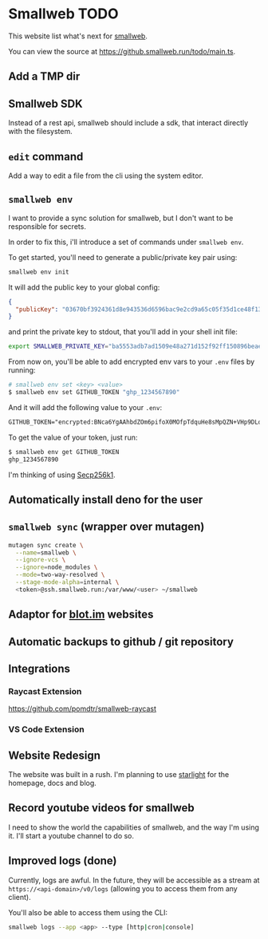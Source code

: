 # Smallweb TODO

This website list what's next for [smallweb](https://smallweb.run).

You can view the source at <https://github.smallweb.run/todo/main.ts>.

## Add a TMP dir

## Smallweb SDK

Instead of a rest api, smallweb should include a sdk, that interact directly with the filesystem.

## `edit` command

Add a way to edit a file from the cli using the system editor.

## `smallweb env`

I want to provide a sync solution for smallweb, but I don't want to be responsible for secrets.

In order to fix this, i'll introduce a set of commands under `smallweb env`.

To get started, you'll need to generate a public/private key pair using:

```sh
smallweb env init
```

It will add the public key to your global config:

```json
{
  "publicKey": "03670bf3924361d8e943536d6596bac9e2cd9a65c05f35d1ce48f137272adff1ae"
}
```

and print the private key to stdout, that you'll add in your shell init file:

```sh
export SMALLWEB_PRIVATE_KEY="ba5553adb7ad1509e48a271d152f92ff150896beae20e6d884474abae761e7af"
```

From now on, you'll be able to add encrypted env vars to your `.env` files by running:

```sh
# smallweb env set <key> <value>
$ smallweb env set GITHUB_TOKEN "ghp_1234567890"
```

And it will add the following value to your `.env`:

```txt
GITHUB_TOKEN="encrypted:BNca6YgAAhbdZOm6pifoX0MOfpTdquHe8sMpQZN+VHp9DLo2LpmhRoc1emp99BDta8xU/J9Y8zO5iko/+HrLKxxfXXfAv1nRvVV0ZuhLk+4mcbHl7eqpbFhn5ZBpHzi2e+eSh2nn"
```

To get the value of your token, just run:

```sh
$ smallweb env get GITHUB_TOKEN
ghp_1234567890
```

I'm thinking of using [Secp256k1](https://en.bitcoin.it/wiki/Secp256k1).

## Automatically install deno for the user

## `smallweb sync` (wrapper over mutagen)

```sh
mutagen sync create \
  --name=smallweb \
  --ignore-vcs \
  --ignore=node_modules \
  --mode=two-way-resolved \
  --stage-mode-alpha=internal \
  <token>@ssh.smallweb.run:/var/www/<user> ~/smallweb
```

## Adaptor for [blot.im](https://blot.im) websites

## Automatic backups to github / git repository

## Integrations

### Raycast Extension

https://github.com/pomdtr/smallweb-raycast

### VS Code Extension

## Website Redesign

The website was built in a rush. I'm planning to use [starlight](https://starlight.astro.build/) for the homepage, docs and blog.

## Record youtube videos for smallweb

I need to show the world the capabilities of smallweb, and the way I'm using it. I'll start a youtube channel to do so.

## Improved logs (done)

Currently, logs are awful. In the future, they will be accessible as a stream at` https://<api-domain>/v0/logs` (allowing you to access them from any client).

You'll also be able to access them using the CLI:

```sh
smallweb logs --app <app> --type [http|cron|console]
```
